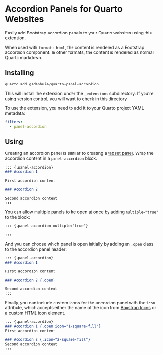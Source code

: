 # Accordion Panels for Quarto Websites


Easily add Bootstrap accordion panels to your Quarto websites using this
extension.

When used with `format: html`, the content is rendered as a Bootstrap
accordion component. In other formats, the content is rendered as normal
Quarto markdown.

## Installing

``` bash
quarto add gadenbuie/quarto-panel-accordion
```

This will install the extension under the `_extensions` subdirectory. If
you’re using version control, you will want to check in this directory.

To use the extension, you need to add it to your Quarto project YAML
metadata:

``` yaml
filters:
  - panel-accordion
```

## Using

Creating an accordion panel is similar to creating a [tabset
panel](https://quarto.org/docs/output-formats/html-basics.html#tabsets).
Wrap the accordion content in a `panel-accordion` block.

``` markdown
::: {.panel-accordion}
### Accordion 1

First accordion content

### Accordion 2

Second accordion content
:::
```

You can allow multiple panels to be open at once by adding
`multiple="true"` to the block:

``` markdown
::: {.panel-accordion multiple="true"}

:::
```

And you can choose which panel is open initially by adding an `.open`
class to the accordion panel header:

``` markdown
::: {.panel-accordion}
### Accordion 1

First accordion content

### Accordion 2 {.open}

Second accordion content
:::
```

Finally, you can include custom icons for the accordion panel with the
`icon` attribute, which accepts either the name of the icon from
[Boostrap Icons](https://icons.getbootstrap.com/) or a custom HTML icon
element.

``` markdown
::: {.panel-accordion}
### Accordion 1 {.open icon="1-square-fill"}
First accordion content

### Accordion 2 {.icon="2-square-fill"}
Second accordion content
:::
```
